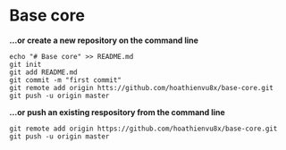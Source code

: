 # Base core

**...or create a new repository on the command line**

```
echo "# Base core" >> README.md
git init
git add README.md
git commit -m "first commit"
git remote add origin htts://github.com/hoathienvu8x/base-core.git
git push -u origin master
```

**...or push an existing respository from the command line**

```
git remote add origin https://github.com/hoathienvu8x/base-core.git
git push -u origin master
```
